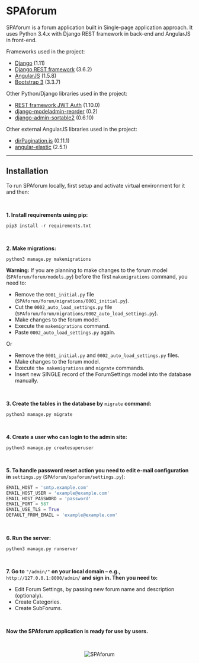 # SPAforum

SPAforum is a forum application built in Single-page application approach. It uses Python 3.4.x with Django REST framework in back-end and AngularJS in front-end.

Frameworks used in the project:
- [Django] (1.11)
- [Django REST framework] (3.6.2)
- [AngularJS] (1.5.8)
- [Bootstrap 3] (3.3.7)

Other Python/Django libraries used in the project:
- [REST framework JWT Auth] (1.10.0)
- [django-modeladmin-reorder] (0.2)
- [django-admin-sortable2] (0.6.10)

Other external AngularJS  libraries used in the project:
- [dirPagination.js] (0.11.1)
- [angular-elastic] (2.5.1)

***

## Installation
<p>To run SPAforum locally, first setup and activate virtual environment for it and then:</p>
<br />

__1. Install requirements using pip:__
```shell
pip3 install -r requirements.txt
```
<br />

__2. Make migrations:__
```shell
python3 manage.py makemigrations
```
__Warning:__ If you are planning to make changes to the forum model (`SPAforum/forum/models.py`) before the first `makemigrations` command, you need to:
- Remove the `0001_initial.py` file (`SPAforum/forum/migrations/0001_initial.py`).
- Cut the `0002_auto_load_settings.py` file (`SPAforum/forum/migrations/0002_auto_load_settings.py`).
- Make changes to the forum model.
- Execute the `makemigrations` command.
- Paste `0002_auto_load_settings.py` again.

Or

- Remove the `0001_initial.py` and `0002_auto_load_settings.py` files.
- Make changes to the forum model.
- Execute `the makemigrations` and `migrate` commands.
- Insert new SINGLE record of the ForumSettings model into the database manually.
<br />

__3. Create the tables in the database by__ `migrate` __command:__
```shell
python3 manage.py migrate
```
<br />

__4.  Create a user who can login to the admin site:__
```shell
python3 manage.py createsuperuser
```
<br />

__5. To handle password reset action you need to edit e-mail configuration in__ `settings.py` (`SPAforum/spaforum/settings.py`):
```python
EMAIL_HOST = 'smtp.example.com'
EMAIL_HOST_USER = 'example@example.com'
EMAIL_HOST_PASSWORD = 'password'
EMAIL_PORT = 587
EMAIL_USE_TLS = True
DEFAULT_FROM_EMAIL = 'example@example.com'
```
<br />

__6. Run the server:__
```shell
python3 manage.py runserver
```
<br />

__7. Go to__ `"/admin/"` __on your local domain – e.g.,__ `http://127.0.0.1:8000/admin/` __and sign in. Then you need to:__
- Edit Forum Settings, by passing new forum name and description (optionaly).
- Create Categories.
- Create SubForums.
<br />

__Now the SPAforum application is ready for use by users.__

<br />
<p align="center">
<img src="https://lh3.googleusercontent.com/2-a1O09mWj3dpA35YtzO_G8-Er_wy2-jJyyI4IFPVojxNroGoL5E6s3o60t3weYxcMbljNFuFunM0WGT69evZ5Wc2Lj1zxGLg_Y_P5DW8enkp4P9KBjqo_tbSZuNRY1MjGdmOT7Pv37bJq2hnxG5WeMkT7k-KHv6miR_3SExlyKobgLZ0N7ttv597DthzOhoozKH8kQIej7BlFc-Zw_GJjCwmGm1hJtxhtDQOSWoFyU-1AI-DUuegn0opObppK61cQD-l48KfVFq84RoVsbi_8Fg9waC3NwLOR-SuRW920RVVELX1MvmIv7KV-n4dgBgE3QI11Lc7PEis6U7jQEGCycEgf133vkey5cvNWFxSoWdYeE_gjY16T8bPwYKucosNKf6vJybRpoQA7l_DA7CzhbLRm8ulNpSkXnGPvfkNzEO1I4zB_W4HYSsz6VKVAaFPDg1POGM7t2dr0RJA7bEmdfHxDCHlrpSXd7sF_FXchNJhK2MkIO0dtw5FyZ4WzlR4KdtztDtey3YGEX9DfsNFf5QlN151nulDSm7UxED4Wtdo_AAiwadVEBd_gk8eulXUcCKJXPfeVikm8wtUxI1fp3EjzPMMqv6OzEsU5wzxdnhvnJ3_7LbHVc9eUHTUHnjCr3J0YCoxcxeCHBZPWWkS-YJza1pYB3KEidPbxFhZGf3lQ=w1191-h672-no" alt="SPAforum">
</p>

[Django]: <https://www.djangoproject.com/>
[Django REST framework]: <http://www.django-rest-framework.org/>
[AngularJS]: <https://angularjs.org/>
[Bootstrap 3]: <http://getbootstrap.com/>

[REST framework JWT Auth]: <http://getblimp.github.io/django-rest-framework-jwt/>
[django-modeladmin-reorder]: <https://django-modeladmin-reorder.readthedocs.io/>
[django-admin-sortable2]: <http://django-admin-sortable2.readthedocs.io/>

[dirPagination.js]: <https://github.com/michaelbromley/angularUtils/tree/master/src/directives/pagination>
[angular-elastic]: <https://github.com/monospaced/angular-elastic>
